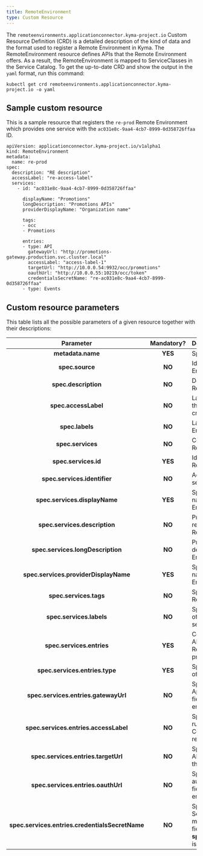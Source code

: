 ```yaml
---
title: RemoteEnvironment
type: Custom Resource
---
```


The `remoteenvironments.applicationconnector.kyma-project.io` Custom Resource Definition (CRD) is a detailed description of the kind of data and the format used to register a Remote Environment in Kyma. The RemoteEnvironment resource defines APIs that the Remote Environment offers. As a result, the RemoteEnvironment is mapped to ServiceClasses in the Service Catalog. To get the up-to-date CRD and show the output in the `yaml` format, run this command:

```
kubectl get crd remoteenvironments.applicationconnector.kyma-project.io -o yaml
```

## Sample custom resource

This is a sample resource that registers the `re-prod` Remote Environment which provides one service with the `ac031e8c-9aa4-4cb7-8999-0d358726ffaa` ID.

```
apiVersion: applicationconnector.kyma-project.io/v1alpha1
kind: RemoteEnvironment
metadata:
  name: re-prod
spec:
  description: "RE description"
  accessLabel: "re-access-label"
  services:
    - id: "ac031e8c-9aa4-4cb7-8999-0d358726ffaa"

      displayName: "Promotions"
      longDescription: "Promotions APIs"
      providerDisplayName: "Organization name"

      tags:
      - occ
      - Promotions

      entries:
      - type: API
        gatewayUrl: "http://promotions-gateway.production.svc.cluster.local"
        accessLabel: "access-label-1"
        targetUrl: "http://10.0.0.54:9932/occ/promotions"
        oauthUrl: "http://10.0.0.55:10219/occ/token"
        credentialsSecretName: "re-ac031e8c-9aa4-4cb7-8999-0d358726ffaa"
      - type: Events
```

## Custom resource parameters

This table lists all the possible parameters of a given resource together with their descriptions:


| Parameter   |      Mandatory?      |  Description |
|:----------:|:-------------:|:------|
| **metadata.name** |    **YES**   | Specifies the name of the CR. |
| **spec.source** |    **NO**   | Identifies the Remote Environment in the cluster. |
| **spec.description** |    **NO**   | Describes the connected Remote Environment.  |
| **spec.accessLabel** |    **NO**   | Labels the environment when the [EnvironmentMapping](041-cr-environment-mapping.md) is created. |
| **spec.labels** |    **NO**   | Labels indentified Remote Environment taxonomy.  |
| **spec.services** |    **NO**   | Contains all services that the Remote Environment provides. |
| **spec.services.id** |    **YES**   | Identifies the service that the Remote Environment provides. |
| **spec.services.identifier** |    **NO**   | Additional identifier of the service class. |
| **spec.services.displayName** |    **YES**   | Specifies a human-readable name of the Remote Environment service. |
| **spec.services.description** |    **NO**   | Provides a short human-readable description of the Remote Environment service. |
| **spec.services.longDescription** |    **NO**   | Provides a human-readable description of the Remote Environment service. |
| **spec.services.providerDisplayName** |    **YES**   | Specifies a human-readable name of the Remote Environment service provider. |
| **spec.services.tags** |    **NO**   | Specifies the categories of the Remote Environment service. |
| **spec.services.labels** |    **NO**   | Specifies the additional labels of the Remote Environment service. |
| **spec.services.entries** |    **YES**   | Contains information about APIs and Events that the Remote Environment service provides. |
| **spec.services.entries.type** |    **YES**   | Specifies whether the entry is of API or Event type. |
| **spec.services.entries.gatewayUrl** |    **NO**   | Specifies the URL of the Application Connector. This field is required for the API entry type. |
| **spec.services.entries.accessLabel** |    **NO**   | Specifies the label used in Istio rules in the Application Connector. This field is required for the API entry type. |
| **spec.services.entries.targetUrl** |    **NO**   | Specifies the URL to a given API. This field is required for the API entry type. |
| **spec.services.entries.oauthUrl** |    **NO**   | Specifies the URL used to authorize with a given API. This field is required for the API entry type. |
| **spec.services.entries.credentialsSecretName** |    **NO**   | Specifies the name of the Secret which allows you to make a call to a given API. This field is required if the **spec.services.entries.oauthUrl** is specified. |
